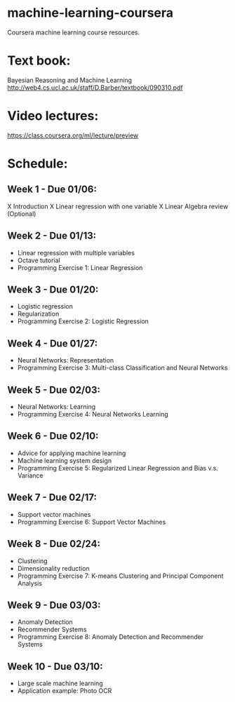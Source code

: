 machine-learning-coursera
=========================
Coursera machine learning course resources.

# Text book:
Bayesian Reasoning and Machine Learning
http://web4.cs.ucl.ac.uk/staff/D.Barber/textbook/090310.pdf

# Video lectures:
https://class.coursera.org/ml/lecture/preview

# Schedule:
## Week 1 - Due 01/06:
X Introduction
X Linear regression with one variable
X Linear Algebra review (Optional)

## Week 2 - Due 01/13:
- Linear regression with multiple variables
- Octave tutorial
- Programming Exercise 1: Linear Regression

## Week 3 - Due 01/20:
- Logistic regression
- Regularization
- Programming Exercise 2: Logistic Regression

## Week 4 - Due 01/27:
- Neural Networks: Representation
- Programming Exercise 3: Multi-class Classification and Neural Networks

## Week 5 - Due 02/03:
- Neural Networks: Learning
- Programming Exercise 4: Neural Networks Learning

## Week 6 - Due 02/10:
- Advice for applying machine learning
- Machine learning system design
- Programming Exercise 5: Regularized Linear Regression and Bias v.s. Variance

## Week 7 - Due 02/17:
- Support vector machines
- Programming Exercise 6: Support Vector Machines

## Week 8 - Due 02/24:
- Clustering
- Dimensionality reduction
- Programming Exercise 7:
K-means Clustering and Principal Component Analysis

## Week 9 - Due 03/03:
- Anomaly Detection
- Recommender Systems
- Programming Exercise 8: Anomaly Detection and Recommender Systems

## Week 10 - Due 03/10:
- Large scale machine learning
- Application example: Photo OCR
